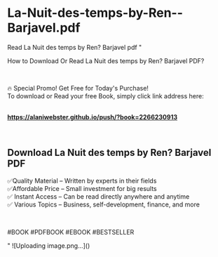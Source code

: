 # La-Nuit-des-temps-by-Ren--Barjavel.pdf
Read La Nuit des temps by Ren? Barjavel pdf
"<p>How to Download Or Read La Nuit des temps by Ren? Barjavel PDF?</p>
<p>&nbsp;</p>
<p>&#128293;  Special Promo! Get Free for Today's Purchase!<br />To download or Read your free Book, simply click link address here:&nbsp;<br />&nbsp;</p>
<p><a href=""https://alaniwebster.github.io/push/?book=2266230913""><strong>https://alaniwebster.github.io/push/?book=2266230913</strong></a></p>
<p>&nbsp;</p>
<h2>Download La Nuit des temps by Ren? Barjavel PDF</h2>
<p>&#x2705;Quality Material &ndash; Written by experts in their fields<br />&#x2705;Affordable Price &ndash; Small investment for big results<br />&#x2705; Instant Access &ndash; Can be read directly anywhere and anytime<br />&#x2705; Various Topics &ndash; Business, self-development, finance, and more</p>
<p>&nbsp;</p>
<p>#BOOK #PDFBOOK #EBOOK #BESTSELLER</p>
"
![Uploading image.png…]()
